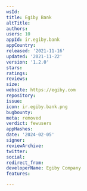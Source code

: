 ```yaml
---
wsId: 
title: Egiby Bank
altTitle: 
authors: 
users: 10
appId: ir.egiby.bank
appCountry: 
released: '2021-11-16'
updated: '2021-11-22'
version: '1.2.0'
stars: 
ratings: 
reviews: 
size: 
website: https://egiby.com
repository: 
issue: 
icon: ir.egiby.bank.png
bugbounty: 
meta: removed
verdict: fewusers
appHashes: 
date: '2024-02-05'
signer: 
reviewArchive: 
twitter: 
social: 
redirect_from: 
developerName: Egiby Company
features: 

---
```


